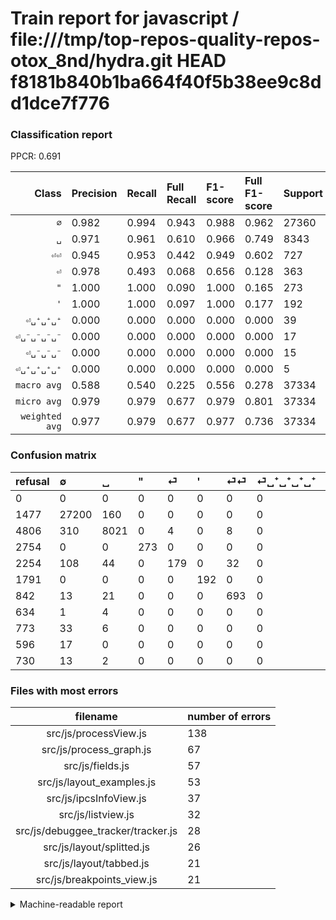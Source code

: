 # Train report for javascript / file:///tmp/top-repos-quality-repos-otox_8nd/hydra.git HEAD f8181b840b1ba664f40f5b38ee9c8dd1dce7f776

### Classification report

PPCR: 0.691

| Class | Precision | Recall | Full Recall | F1-score | Full F1-score | Support | Full Support | PPCR |
|------:|:----------|:-------|:------------|:---------|:---------|:--------|:-------------|:-----|
| `∅` | 0.982| 0.994| 0.943| 0.988| 0.962| 27360| 28837| 0.949 |
| `␣` | 0.971| 0.961| 0.610| 0.966| 0.749| 8343| 13149| 0.634 |
| `⏎⏎` | 0.945| 0.953| 0.442| 0.949| 0.602| 727| 1569| 0.463 |
| `⏎` | 0.978| 0.493| 0.068| 0.656| 0.128| 363| 2617| 0.139 |
| `"` | 1.000| 1.000| 0.090| 1.000| 0.165| 273| 3027| 0.090 |
| `'` | 1.000| 1.000| 0.097| 1.000| 0.177| 192| 1983| 0.097 |
| `⏎␣⁺␣⁺␣⁺` | 0.000| 0.000| 0.000| 0.000| 0.000| 39| 812| 0.048 |
| `⏎␣⁻␣⁻␣⁻␣⁻` | 0.000| 0.000| 0.000| 0.000| 0.000| 17| 613| 0.028 |
| `⏎␣⁻␣⁻␣⁻` | 0.000| 0.000| 0.000| 0.000| 0.000| 15| 745| 0.020 |
| `⏎␣⁺␣⁺␣⁺␣⁺` | 0.000| 0.000| 0.000| 0.000| 0.000| 5| 639| 0.008 |
| `macro avg` | 0.588| 0.540| 0.225| 0.556| 0.278| 37334| 53991| 0.691 |
| `micro avg` | 0.979| 0.979| 0.677| 0.979| 0.801| 37334| 53991| 0.691 |
| `weighted avg` | 0.977| 0.979| 0.677| 0.977| 0.736| 37334| 53991| 0.691 |

### Confusion matrix

|refusal|  ∅| ␣| "| ⏎| '| ⏎⏎| ⏎␣⁺␣⁺␣⁺␣⁺| ⏎␣⁺␣⁺␣⁺| ⏎␣⁻␣⁻␣⁻␣⁻| ⏎␣⁻␣⁻␣⁻| 
|:---|:---|:---|:---|:---|:---|:---|:---|:---|:---|:---|
|0 |0 |0 |0 |0 |0 |0 |0 |0 |0 |0 |
|1477 |27200 |160 |0 |0 |0 |0 |0 |0 |0 |0 |
|4806 |310 |8021 |0 |4 |0 |8 |0 |0 |0 |0 |
|2754 |0 |0 |273 |0 |0 |0 |0 |0 |0 |0 |
|2254 |108 |44 |0 |179 |0 |32 |0 |0 |0 |0 |
|1791 |0 |0 |0 |0 |192 |0 |0 |0 |0 |0 |
|842 |13 |21 |0 |0 |0 |693 |0 |0 |0 |0 |
|634 |1 |4 |0 |0 |0 |0 |0 |0 |0 |0 |
|773 |33 |6 |0 |0 |0 |0 |0 |0 |0 |0 |
|596 |17 |0 |0 |0 |0 |0 |0 |0 |0 |0 |
|730 |13 |2 |0 |0 |0 |0 |0 |0 |0 |0 |

### Files with most errors

| filename | number of errors|
|:----:|:-----|
| src/js/processView.js | 138 |
| src/js/process_graph.js | 67 |
| src/js/fields.js | 57 |
| src/js/layout_examples.js | 53 |
| src/js/ipcsInfoView.js | 37 |
| src/js/listview.js | 32 |
| src/js/debuggee_tracker/tracker.js | 28 |
| src/js/layout/splitted.js | 26 |
| src/js/layout/tabbed.js | 21 |
| src/js/breakpoints_view.js | 21 |

<details>
    <summary>Machine-readable report</summary>
```json
{
  "cl_report": {"\"": {"f1-score": 1.0, "precision": 1.0, "recall": 1.0, "support": 273}, "\u0027": {"f1-score": 1.0, "precision": 1.0, "recall": 1.0, "support": 192}, "macro avg": {"f1-score": 0.5559422860134365, "precision": 0.5876999112007883, "recall": 0.5401902227081601, "support": 37334}, "micro avg": {"f1-score": 0.9792146568811271, "precision": 0.9792146568811271, "recall": 0.9792146568811271, "support": 37334}, "weighted avg": {"f1-score": 0.9773858878037228, "precision": 0.9771774009094003, "recall": 0.9792146568811271, "support": 37334}, "\u2205": {"f1-score": 0.9881028062846244, "precision": 0.9821267376782813, "recall": 0.9941520467836257, "support": 27360}, "\u23ce": {"f1-score": 0.6556776556776557, "precision": 0.9781420765027322, "recall": 0.4931129476584022, "support": 363}, "\u23ce\u23ce": {"f1-score": 0.9493150684931507, "precision": 0.9454297407912687, "recall": 0.953232462173315, "support": 727}, "\u23ce\u2423\u207a\u2423\u207a\u2423\u207a": {"f1-score": 0.0, "precision": 0.0, "recall": 0.0, "support": 39}, "\u23ce\u2423\u207a\u2423\u207a\u2423\u207a\u2423\u207a": {"f1-score": 0.0, "precision": 0.0, "recall": 0.0, "support": 5}, "\u23ce\u2423\u207b\u2423\u207b\u2423\u207b": {"f1-score": 0.0, "precision": 0.0, "recall": 0.0, "support": 15}, "\u23ce\u2423\u207b\u2423\u207b\u2423\u207b\u2423\u207b": {"f1-score": 0.0, "precision": 0.0, "recall": 0.0, "support": 17}, "\u2423": {"f1-score": 0.966327329678935, "precision": 0.9713005570356018, "recall": 0.9614047704662592, "support": 8343}},
  "cl_report_full": {"\"": {"f1-score": 0.16545454545454547, "precision": 1.0, "recall": 0.09018830525272548, "support": 3027}, "\u0027": {"f1-score": 0.17655172413793102, "precision": 1.0, "recall": 0.09682299546142209, "support": 1983}, "macro avg": {"f1-score": 0.27836164457749857, "precision": 0.5876999112007883, "recall": 0.22503338493194, "support": 53991}, "micro avg": {"f1-score": 0.8006131946345469, "precision": 0.9792146568811271, "recall": 0.6771128521420237, "support": 53991}, "weighted avg": {"f1-score": 0.7359242066679116, "precision": 0.9287917770813445, "recall": 0.6771128521420237, "support": 53991}, "\u2205": {"f1-score": 0.9622868463878864, "precision": 0.9821267376782813, "recall": 0.9432326524950584, "support": 28837}, "\u23ce": {"f1-score": 0.12785714285714284, "precision": 0.9781420765027322, "recall": 0.06839893007260221, "support": 2617}, "\u23ce\u23ce": {"f1-score": 0.6020851433536055, "precision": 0.9454297407912687, "recall": 0.4416826003824092, "support": 1569}, "\u23ce\u2423\u207a\u2423\u207a\u2423\u207a": {"f1-score": 0.0, "precision": 0.0, "recall": 0.0, "support": 812}, "\u23ce\u2423\u207a\u2423\u207a\u2423\u207a\u2423\u207a": {"f1-score": 0.0, "precision": 0.0, "recall": 0.0, "support": 639}, "\u23ce\u2423\u207b\u2423\u207b\u2423\u207b": {"f1-score": 0.0, "precision": 0.0, "recall": 0.0, "support": 745}, "\u23ce\u2423\u207b\u2423\u207b\u2423\u207b\u2423\u207b": {"f1-score": 0.0, "precision": 0.0, "recall": 0.0, "support": 613}, "\u2423": {"f1-score": 0.7493810435838745, "precision": 0.9713005570356018, "recall": 0.6100083656551829, "support": 13149}},
  "ppcr": 0.6914856179733659
}
```
</details>
